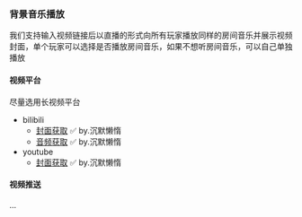### 背景音乐播放

我们支持输入视频链接后以直播的形式向所有玩家播放同样的房间音乐并展示视频封面，单个玩家可以选择是否播放房间音乐，如果不想听房间音乐，可以自己单独播放

#### 视频平台

尽量选用长视频平台

- bilibili
    - [封面获取](get_bilibili_img.py) ✅ by.沉默懒惰
    - [音频获取](get_bilibili_media.py) ✅ by.沉默懒惰
- youtube
    - [封面获取](get_ytb_img.py) ✅ by.沉默懒惰


#### 视频推送
...



